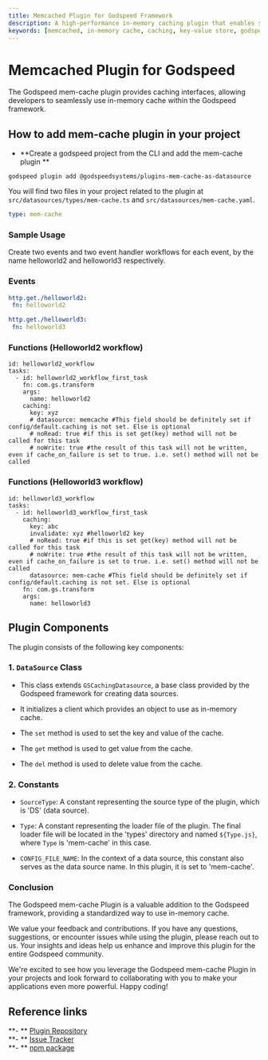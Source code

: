```yaml
---
title: Memcached Plugin for Godspeed Framework
description: A high-performance in-memory caching plugin that enables seamless data caching and retrieval in Godspeed applications. Features include key-value storage, cache invalidation, and configurable caching strategies for optimized application performance.
keywords: [memcached, in-memory cache, caching, key-value store, godspeed plugin, performance optimization, cache invalidation, data caching, memory cache, cache management]
---
```


# Memcached Plugin for Godspeed

The Godspeed mem-cache plugin provides caching interfaces, allowing developers to seamlessly use in-memory cache within the Godspeed framework.

## How to add mem-cache plugin in your project

- **Create a godspeed project from the CLI and add the mem-cache plugin **

```
godspeed plugin add @godspeedsystems/plugins-mem-cache-as-datasource
```

You will find two files in your project related to the plugin at `src/datasources/types/mem-cache.ts` and `src/datasources/mem-cache.yaml`.

```yaml title=src/datasources/mem-cache.yaml
type: mem-cache
```

### Sample Usage
Create two events and two event handler workflows for each event, by the name helloworld2 and helloworld3 respectively.

### Events
```yaml
http.get./helloworld2:
 fn: helloworld2

http.get./helloworld3:
 fn: helloworld3
```
### Functions (Helloworld2 workflow)

```
id: helloworld2_workflow
tasks:
  - id: helloworld2_workflow_first_task
    fn: com.gs.transform
    args:
      name: helloworld2
    caching:
      key: xyz
      # datasource: memcache #This field should be definitely set if config/default.caching is not set. Else is optional
      # noRead: true #if this is set get(key) method will not be called for this task
      # noWrite: true #the result of this task will not be written, even if cache_on_failure is set to true. i.e. set() method will not be called
```  
### Functions (Helloworld3 workflow)
```
id: helloworld3_workflow
tasks:
  - id: helloworld3_workflow_first_task
    caching:
      key: abc
      invalidate: xyz #helloworld2 key
      # noRead: true #if this is set get(key) method will not be called for this task
      # noWrite: true #the result of this task will not be written, even if cache_on_failure is set to true. i.e. set() method will not be called
      datasource: mem-cache #This field should be definitely set if config/default.caching is not set. Else is optional
    fn: com.gs.transform
    args:
      name: helloworld3
```

## Plugin Components

The plugin consists of the following key components:

### 1. `DataSource` Class

- This class extends `GSCachingDatasource`, a base class provided by the Godspeed framework for creating data sources.

- It initializes a client which provides an object to use as in-memory cache.

- The `set` method is used to set the key and value of the cache.

- The `get` method is used to get value from the cache.

- The `del` method is used to delete value from the cache.

### 2. Constants

- `SourceType`: A constant representing the source type of the plugin, which is 'DS' (data source).

- `Type`: A constant representing the loader file of the plugin. The final loader file will be located in the 'types' directory and named `${Type.js}`, where `Type` is 'mem-cache' in this case.

- `CONFIG_FILE_NAME`: In the context of a data source, this constant also serves as the data source name. In this plugin, it is set to 'mem-cache'.

### Conclusion

The Godspeed mem-cache Plugin is a valuable addition to the Godspeed framework, providing a standardized way to use in-memory cache.

We value your feedback and contributions. If you have any questions, suggestions, or encounter issues while using the plugin, please reach out to us. Your insights and ideas help us enhance and improve this plugin for the entire Godspeed community.

We're excited to see how you leverage the Godspeed mem-cache Plugin in your projects and look forward to collaborating with you to make your applications even more powerful. Happy coding!

## Reference links
**- ** [Plugin Repository](https://github.com/godspeedsystems/gs-plugins/tree/main/plugins/mem-cache-as-datasource)   
**- ** [Issue Tracker](https://github.com/godspeedsystems/gs-plugins/issues)      
**- ** [npm package](https://www.npmjs.com/package/@godspeedsystems/plugins-mem-cache-as-datasource)
